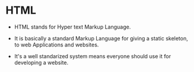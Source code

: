 # HTML 
- HTML stands for Hyper text Markup Language.

- It is basically a standard Markup Language for giving a static skeleton, to web Applications and websites. 

- It's a well standarized system means everyone should use it for developing a website.